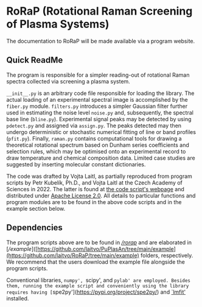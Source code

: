 # RoRaP (**Ro**tational **Ra**man Screening of **P**lasma Systems)
The documentation to RoRaP will be made available via a program website.

## Quick ReadMe
The program is responsible for a simpler reading-out of rotational Raman spectra collected via screening a plasma system. 

`__init__.py` is an arbitrary code file responsible for loading the library. The actual loading of an experimental spectral image is accomplished by the `fiber.py` module.
`filters.py` introduces a simpler Gaussian filter further used in estimating the noise level `noise.py` and, subsequently, the spectral base line (`bline.py`). Experimental signal peaks may be detected by using `pdetect.py` and assigned via `assign.py`. The peaks detected may then undergo deterministic or stochastic numerical fitting of line or band profiles (`pfit.py`). Finally, `raman.py` contains computational tools for drawing a theoretical rotational spectrum based on Dunham series coefficients and selection rules, which may be optimised onto an experimental record to draw temperature and chemical composition data. Limited case studies are suggested by inserting molecular constant dictionaries.

The code was drafted by Vojta Laitl, as partially reproduced from program scripts by Petr Kubelík, Ph.D., and Vojta Laitl at the Czech Academy of Sciences in 2022. The latter is found at [the code script's webpage](https://raw.githack.com/laitvo/PuPlasAn/main/docs/build/html/index.html) and distributed under [Apache License 2.0](https://github.com/laitvo/PuPlasAn/blob/main/LICENSE). All details to particular functions and program modules are to be found in the above code scripts and in the example section below.

## Dependencies
The program scripts above are to be found in [*/rorap*]([https://github.com/laitvo/PuPlasAn/tree/main/puplasan](https://github.com/laitvo/RoRaP/tree/main/rorap)) and are elaborated in [*/example*]([https://github.com/laitvo/PuPlasAn/tree/main/example](https://github.com/laitvo/RoRaP/tree/main/example) folders, respectively. We recommend that the users download the example file alongside the program scripts.

Conventional libraries, `numpy', `scipy', and `pylab' are employed. Besides them, running the example script and conveniently using the library requires having [`spe2py'](https://pypi.org/project/spe2py/) and [`lmfit'](https://pypi.org/project/lmfit/) installed.
